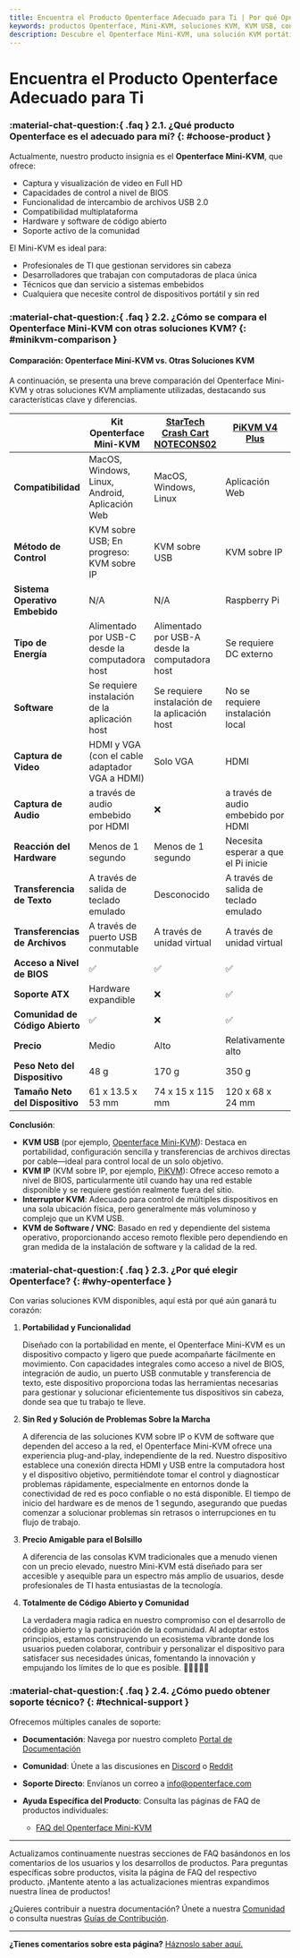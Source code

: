 ```yaml
---
title: Encuentra el Producto Openterface Adecuado para Ti | Por qué Openterface
keywords: productos Openterface, Mini-KVM, soluciones KVM, KVM USB, control de dispositivos portátil, acceso a nivel de BIOS, hardware de código abierto, profesionales de TI, servidores sin cabeza, sistemas embebidos
description: Descubre el Openterface Mini-KVM, una solución KVM portátil y de código abierto que ofrece acceso a nivel de BIOS y compatibilidad multiplataforma para profesionales de TI y entusiastas de la tecnología.
---
```


# Encuentra el Producto Openterface Adecuado para Ti

### :material-chat-question:{ .faq } 2.1. ¿Qué producto Openterface es el adecuado para mí? {: #choose-product }

Actualmente, nuestro producto insignia es el **Openterface Mini-KVM**, que ofrece:

- Captura y visualización de video en Full HD
- Capacidades de control a nivel de BIOS
- Funcionalidad de intercambio de archivos USB 2.0
- Compatibilidad multiplataforma
- Hardware y software de código abierto
- Soporte activo de la comunidad

El Mini-KVM es ideal para:

- Profesionales de TI que gestionan servidores sin cabeza
- Desarrolladores que trabajan con computadoras de placa única
- Técnicos que dan servicio a sistemas embebidos
- Cualquiera que necesite control de dispositivos portátil y sin red

### :material-chat-question:{ .faq } 2.2. ¿Cómo se compara el Openterface Mini-KVM con otras soluciones KVM? {: #minikvm-comparison }

#### Comparación: Openterface Mini-KVM vs. Otras Soluciones KVM 

A continuación, se presenta una breve comparación del Openterface Mini-KVM y otras soluciones KVM ampliamente utilizadas, destacando sus características clave y diferencias.

|                        | **Kit Openterface Mini-KVM**                                     | [StarTech Crash Cart NOTECONS02](https://www.startech.com/en-us/server-management/notecons02) | [PiKVM V4 Plus](https://cloudfree.shop/product/pikvm-v4-plus/) | [Synergy](https://symless.com/synergy) |
| ---------------------- | -------------------------------------------------------------------------------- | --------------------------------------------------------------------------------------------- | -------------------------------------------------------------- | -------------------------------------- |
| **Compatibilidad**      | MacOS, Windows, Linux, Android, Aplicación Web                                         | MacOS, Windows, Linux                                                                         | Aplicación Web                                                        | MacOS, Windows, Linux                  |
| **Método de Control**     | KVM sobre USB; En progreso: KVM sobre IP                                     | KVM sobre USB                                                                                  | KVM sobre IP                                                    | KVM de software                           |
| **Sistema Operativo Embebido**        | N/A                                                                             | N/A                                                                                           | Raspberry Pi                                                   | N/A                                    |
| **Tipo de Energía**         | Alimentado por USB-C desde la computadora host                                              | Alimentado por USB-A desde la computadora host                                                            | Se requiere DC externo                                           | N/A                                    |
| **Software**           | Se requiere instalación de la aplicación host                                                       | Se requiere instalación de la aplicación host                                                                      | No se requiere instalación local                                      | Se requiere instalación de la aplicación en ambos lados     |
| **Captura de Video**      | HDMI y VGA (con el cable adaptador VGA a HDMI)                                  | Solo VGA                                                                                           | HDMI                                                           | Soporte de software                     |
| **Captura de Audio**      | a través de audio embebido por HDMI                                                         | ❌                                                                                            | a través de audio embebido por HDMI                                        | Soporte de software                     |
| **Reacción del Hardware**  | Menos de 1 segundo                                                                 | Menos de 1 segundo                                                                               | Necesita esperar a que el Pi inicie                                | N/A                                    |
| **Transferencia de Texto**      | A través de salida de teclado emulado                                                    | Desconocido                                                                                       | A través de salida de teclado emulado                                   | Portapapeles soportado por software           |
| **Transferencias de Archivos**     | A través de puerto USB conmutable                                                         | A través de unidad virtual                                                                             | A través de unidad virtual                                              | A través de software                           |
| **Acceso a Nivel de BIOS**  | ✅                                                                              | ✅                                                                                            | ✅                                                             | ❌                                     |
| **Soporte ATX**        | Hardware expandible                                                                          | ❌                                                                                            | ✅                                                             | ❌                                     |
| **Comunidad de Código Abierto**        | ✅                                                                              | ❌                                                                                            | ✅                                                             | ❌                                     |
| **Precio**              | Medio                                                                          | Alto                                                                                          | Relativamente alto                                                         | Bajo                                    |
| **Peso Neto del Dispositivo**  | 48 g                                                                            | 170 g                                                                                         | 350 g                                                          | N/A                                    |
| **Tamaño Neto del Dispositivo**    | 61 x 13.5 x 53 mm                                                               | 74 x 15 x 115 mm                                                                              | 120 x 68 x 24 mm                                               | N/A                                    |

**Conclusión**:  

- **KVM USB** (por ejemplo, [Openterface Mini-KVM](/)): Destaca en portabilidad, configuración sencilla y transferencias de archivos directas por cable—ideal para control local de un solo objetivo.  
- **KVM IP** (KVM sobre IP, por ejemplo, [PiKVM](https://pikvm.org/)): Ofrece acceso remoto a nivel de BIOS, particularmente útil cuando hay una red estable disponible y se requiere gestión realmente fuera del sitio.  
- **Interruptor KVM**: Adecuado para control de múltiples dispositivos en una sola ubicación física, pero generalmente más voluminoso y complejo que un KVM USB.  
- **KVM de Software / VNC**: Basado en red y dependiente del sistema operativo, proporcionando acceso remoto flexible pero dependiendo en gran medida de la instalación de software y la calidad de la red.

### :material-chat-question:{ .faq } 2.3. ¿Por qué elegir Openterface? {: #why-openterface }

Con varias soluciones KVM disponibles, aquí está por qué aún ganará tu corazón:

1. **Portabilidad y Funcionalidad**

    Diseñado con la portabilidad en mente, el Openterface Mini-KVM es un dispositivo compacto y ligero que puede acompañarte fácilmente en movimiento. Con capacidades integrales como acceso a nivel de BIOS, integración de audio, un puerto USB conmutable y transferencia de texto, este dispositivo proporciona todas las herramientas necesarias para gestionar y solucionar eficientemente tus dispositivos sin cabeza, donde sea que tu trabajo te lleve.

2. **Sin Red y Solución de Problemas Sobre la Marcha**

    A diferencia de las soluciones KVM sobre IP o KVM de software que dependen del acceso a la red, el Openterface Mini-KVM ofrece una experiencia plug-and-play, independiente de la red. Nuestro dispositivo establece una conexión directa HDMI y USB entre la computadora host y el dispositivo objetivo, permitiéndote tomar el control y diagnosticar problemas rápidamente, especialmente en entornos donde la conectividad de red es poco confiable o no está disponible. El tiempo de inicio del hardware es de menos de 1 segundo, asegurando que puedas comenzar a solucionar problemas sin retrasos o interrupciones en tu flujo de trabajo.

3. **Precio Amigable para el Bolsillo**

    A diferencia de las consolas KVM tradicionales que a menudo vienen con un precio elevado, nuestro Mini-KVM está diseñado para ser accesible y asequible para un espectro más amplio de usuarios, desde profesionales de TI hasta entusiastas de la tecnología.

4. **Totalmente de Código Abierto y Comunidad**

    La verdadera magia radica en nuestro compromiso con el desarrollo de código abierto y la participación de la comunidad. Al adoptar estos principios, estamos construyendo un ecosistema vibrante donde los usuarios pueden colaborar, contribuir y personalizar el dispositivo para satisfacer sus necesidades únicas, fomentando la innovación y empujando los límites de lo que es posible. 👨‍💻🤝👩‍💻

### :material-chat-question:{ .faq } 2.4. ¿Cómo puedo obtener soporte técnico? {: #technical-support }
Ofrecemos múltiples canales de soporte:

- **Documentación**: Navega por nuestro completo [Portal de Documentación](/)
- **Comunidad**: Únete a las discusiones en [Discord](/discord) o [Reddit](/reddit)
- **Soporte Directo**: Envíanos un correo a [info@openterface.com](mailto:info@openterface.com)
- **Ayuda Específica del Producto**: Consulta las páginas de FAQ de productos individuales:

    - [FAQ del Openterface Mini-KVM](/faq/minikvm)

---

Actualizamos continuamente nuestras secciones de FAQ basándonos en los comentarios de los usuarios y los desarrollos de productos. Para preguntas específicas sobre productos, visita la página de FAQ del respectivo producto. ¡Mantente atento a las actualizaciones mientras expandimos nuestra línea de productos!

¿Quieres contribuir a nuestra documentación? Únete a nuestra [Comunidad](/community/) o consulta nuestras [Guías de Contribución](/contributing/).

---

**¿Tienes comentarios sobre esta página?** [Háznoslo saber aquí.](https://forms.gle/wmxoR2C1VdG36mT69)
